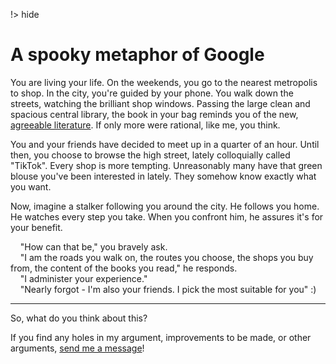 !> hide

<head>
    <title>A spooky metaphor of Google</title>
    <meta name="permalinks" content="enabled"> <!-- part of JS on icelk.dev & kvarn.org, options: disabled|enabled|not-titles -->
    <meta name="description" content="A narrative story about how Big Tech - and especially Google - is all around us, affecting our every move.">
</head>

# A spooky metaphor of Google

You are living your life. On the weekends, you go to the nearest metropolis to
shop. In the city, you're guided by your phone. You walk down the streets,
watching the brilliant shop windows. Passing the large clean and spacious
central library, the book in your bag reminds you of the new,
[agreeable literature](bubbles.). If only more were rational, like me, you
think.

You and your friends have decided to meet up in a quarter of an hour. Until
then, you choose to browse the high street, lately colloquially called "TikTok".
Every shop is more tempting. Unreasonably many have that green blouse you've
been interested in lately. They somehow know exactly what you want.

Now, imagine a stalker following you around the city. He follows you home. He
watches every step you take. When you confront him, he assures it's for your
benefit.

<p style="white-space: pre-wrap"><!--
-->    "How can that be," you bravely ask.
    "I am the roads you walk on, the routes you choose, the shops you buy from, the content of the books you read," he responds.
    "I administer your experience."
    "Nearly forgot - I'm also your friends. I pick the most suitable for you" :)
</p>

---

So, what do you think about this?

If you find any holes in my argument, improvements to be made, or other
arguments,
[send me a message](mailto:Icelk<main@icelk.dev>?subject=Article:%20Privacy%20-%20stalker&body=I%20have%20some%20suggestions...)!

